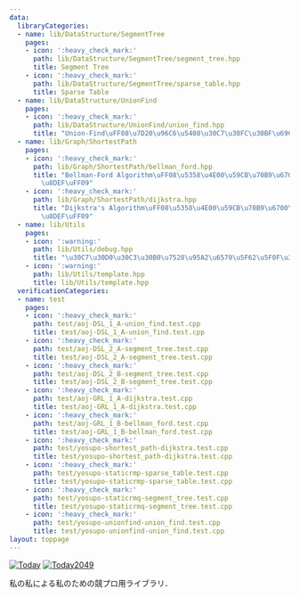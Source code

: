 ```yaml
---
data:
  libraryCategories:
  - name: lib/DataStructure/SegmentTree
    pages:
    - icon: ':heavy_check_mark:'
      path: lib/DataStructure/SegmentTree/segment_tree.hpp
      title: Segment Tree
    - icon: ':heavy_check_mark:'
      path: lib/DataStructure/SegmentTree/sparse_table.hpp
      title: Sparse Table
  - name: lib/DataStructure/UnionFind
    pages:
    - icon: ':heavy_check_mark:'
      path: lib/DataStructure/UnionFind/union_find.hpp
      title: "Union-Find\uFF08\u7D20\u96C6\u5408\u30C7\u30FC\u30BF\u69CB\u9020\uFF09"
  - name: lib/Graph/ShortestPath
    pages:
    - icon: ':heavy_check_mark:'
      path: lib/Graph/ShortestPath/bellman_ford.hpp
      title: "Bellman-Ford Algorithm\uFF08\u5358\u4E00\u59CB\u70B9\u6700\u77ED\u7D4C\
        \u8DEF\uFF09"
    - icon: ':heavy_check_mark:'
      path: lib/Graph/ShortestPath/dijkstra.hpp
      title: "Dijkstra's Algorithm\uFF08\u5358\u4E00\u59CB\u70B9\u6700\u77ED\u7D4C\
        \u8DEF\uFF09"
  - name: lib/Utils
    pages:
    - icon: ':warning:'
      path: lib/Utils/debug.hpp
      title: "\u30C7\u30D0\u30C3\u30B0\u7528\u95A2\u6570\u5F62\u5F0F\u30DE\u30AF\u30ED"
    - icon: ':warning:'
      path: lib/Utils/template.hpp
      title: lib/Utils/template.hpp
  verificationCategories:
  - name: test
    pages:
    - icon: ':heavy_check_mark:'
      path: test/aoj-DSL_1_A-union_find.test.cpp
      title: test/aoj-DSL_1_A-union_find.test.cpp
    - icon: ':heavy_check_mark:'
      path: test/aoj-DSL_2_A-segment_tree.test.cpp
      title: test/aoj-DSL_2_A-segment_tree.test.cpp
    - icon: ':heavy_check_mark:'
      path: test/aoj-DSL_2_B-segment_tree.test.cpp
      title: test/aoj-DSL_2_B-segment_tree.test.cpp
    - icon: ':heavy_check_mark:'
      path: test/aoj-GRL_1_A-dijkstra.test.cpp
      title: test/aoj-GRL_1_A-dijkstra.test.cpp
    - icon: ':heavy_check_mark:'
      path: test/aoj-GRL_1_B-bellman_ford.test.cpp
      title: test/aoj-GRL_1_B-bellman_ford.test.cpp
    - icon: ':heavy_check_mark:'
      path: test/yosupo-shortest_path-dijkstra.test.cpp
      title: test/yosupo-shortest_path-dijkstra.test.cpp
    - icon: ':heavy_check_mark:'
      path: test/yosupo-staticrmp-sparse_table.test.cpp
      title: test/yosupo-staticrmp-sparse_table.test.cpp
    - icon: ':heavy_check_mark:'
      path: test/yosupo-staticrmq-segment_tree.test.cpp
      title: test/yosupo-staticrmq-segment_tree.test.cpp
    - icon: ':heavy_check_mark:'
      path: test/yosupo-unionfind-union_find.test.cpp
      title: test/yosupo-unionfind-union_find.test.cpp
layout: toppage
---
```

[![Today](https://img.shields.io/endpoint?url=https%3A%2F%2Fatcoder-badges.now.sh%2Fapi%2Fatcoder%2Fjson%2FToday)](https://atcoder.jp/users/Today)
[![Today2049](https://img.shields.io/endpoint?url=https%3A%2F%2Fatcoder-badges.now.sh%2Fapi%2Fcodeforces%2Fjson%2FToday2049)](https://codeforces.com/profile/Today2049)

私の私による私のための競プロ用ライブラリ．
